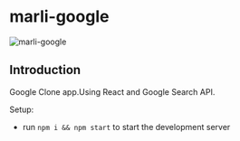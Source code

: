 # marli-google

![marli-google](https://res.cloudinary.com/dipanc1/image/upload/v1642153884/github/Screenshot_239_exjf8i.png)

## Introduction

Google Clone app.Using React and Google Search API.

Setup:
- run ```npm i && npm start``` to start the development server
